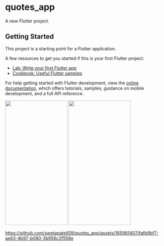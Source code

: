 # quotes_app

A new Flutter project.

## Getting Started

This project is a starting point for a Flutter application.

A few resources to get you started if this is your first Flutter project:

- [Lab: Write your first Flutter app](https://docs.flutter.dev/get-started/codelab)
- [Cookbook: Useful Flutter samples](https://docs.flutter.dev/cookbook)

For help getting started with Flutter development, view the
[online documentation](https://docs.flutter.dev/), which offers tutorials,
samples, guidance on mobile development, and a full API reference.
<p>
  <img src="https://github.com/swetapatell09/quotes_app/assets/165981407/1327c209-815c-492f-9423-9605c28e8b88" height="400px" width="200px"/>
  <img src="https://github.com/swetapatell09/quotes_app/assets/165981407/7174cb26-db34-463d-8685-b68402e43cf6" height="400px" width="200px"/>

https://github.com/swetapatell09/quotes_app/assets/165981407/fafb9bf7-ae63-4b97-b080-3b956c2f558e

</p>

